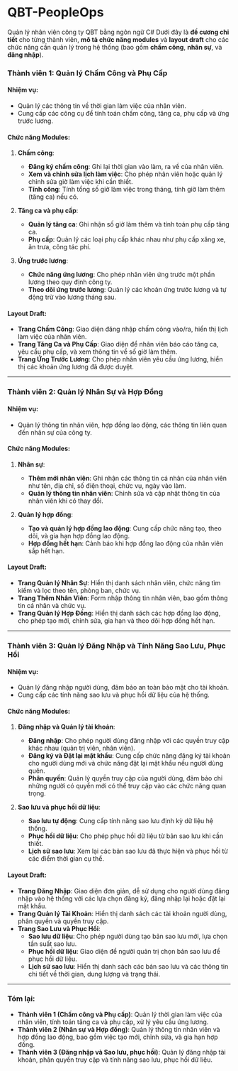 # QBT-PeopleOps
Quản lý nhân viên công ty QBT bằng ngôn ngữ C#
Dưới đây là **đề cương chi tiết** cho từng thành viên, **mô tả chức năng modules** và **layout draft** cho các chức năng cần quản lý trong hệ thống (bao gồm **chấm công**, **nhân sự**, và **đăng nhập**).

### **Thành viên 1: Quản lý Chấm Công và Phụ Cấp**
#### **Nhiệm vụ:**
- Quản lý các thông tin về thời gian làm việc của nhân viên.
- Cung cấp các công cụ để tính toán chấm công, tăng ca, phụ cấp và ứng trước lương.
  
#### **Chức năng Modules**:
1. **Chấm công**:
   - **Đăng ký chấm công**: Ghi lại thời gian vào làm, ra về của nhân viên.
   - **Xem và chỉnh sửa lịch làm việc**: Cho phép nhân viên hoặc quản lý chỉnh sửa giờ làm việc khi cần thiết.
   - **Tính công**: Tính tổng số giờ làm việc trong tháng, tính giờ làm thêm (tăng ca) nếu có.

2. **Tăng ca và phụ cấp**:
   - **Quản lý tăng ca**: Ghi nhận số giờ làm thêm và tính toán phụ cấp tăng ca.
   - **Phụ cấp**: Quản lý các loại phụ cấp khác nhau như phụ cấp xăng xe, ăn trưa, công tác phí.

3. **Ứng trước lương**:
   - **Chức năng ứng lương**: Cho phép nhân viên ứng trước một phần lương theo quy định công ty.
   - **Theo dõi ứng trước lương**: Quản lý các khoản ứng trước lương và tự động trừ vào lương tháng sau.

#### **Layout Draft**:
- **Trang Chấm Công**: Giao diện đăng nhập chấm công vào/ra, hiển thị lịch làm việc của nhân viên.
- **Trang Tăng Ca và Phụ Cấp**: Giao diện để nhân viên báo cáo tăng ca, yêu cầu phụ cấp, và xem thông tin về số giờ làm thêm.
- **Trang Ứng Trước Lương**: Cho phép nhân viên yêu cầu ứng lương, hiển thị các khoản ứng lương đã được duyệt.

---

### **Thành viên 2: Quản lý Nhân Sự và Hợp Đồng**
#### **Nhiệm vụ:**
- Quản lý thông tin nhân viên, hợp đồng lao động, các thông tin liên quan đến nhân sự của công ty.

#### **Chức năng Modules**:
1. **Nhân sự**:
   - **Thêm mới nhân viên**: Ghi nhận các thông tin cá nhân của nhân viên như tên, địa chỉ, số điện thoại, chức vụ, ngày vào làm.
   - **Quản lý thông tin nhân viên**: Chỉnh sửa và cập nhật thông tin của nhân viên khi có thay đổi.

2. **Quản lý hợp đồng**:
   - **Tạo và quản lý hợp đồng lao động**: Cung cấp chức năng tạo, theo dõi, và gia hạn hợp đồng lao động.
   - **Hợp đồng hết hạn**: Cảnh báo khi hợp đồng lao động của nhân viên sắp hết hạn.

#### **Layout Draft**:
- **Trang Quản lý Nhân Sự**: Hiển thị danh sách nhân viên, chức năng tìm kiếm và lọc theo tên, phòng ban, chức vụ.
- **Trang Thêm Nhân Viên**: Form nhập thông tin nhân viên, bao gồm thông tin cá nhân và chức vụ.
- **Trang Quản lý Hợp Đồng**: Hiển thị danh sách các hợp đồng lao động, cho phép tạo mới, chỉnh sửa, gia hạn và theo dõi hợp đồng hết hạn.

---

### **Thành viên 3: Quản lý Đăng Nhập và Tính Năng Sao Lưu, Phục Hồi**
#### **Nhiệm vụ:**
- Quản lý đăng nhập người dùng, đảm bảo an toàn bảo mật cho tài khoản.
- Cung cấp các tính năng sao lưu và phục hồi dữ liệu của hệ thống.

#### **Chức năng Modules**:
1. **Đăng nhập và Quản lý tài khoản**:
   - **Đăng nhập**: Cho phép người dùng đăng nhập với các quyền truy cập khác nhau (quản trị viên, nhân viên).
   - **Đăng ký và Đặt lại mật khẩu**: Cung cấp chức năng đăng ký tài khoản cho người dùng mới và chức năng đặt lại mật khẩu nếu người dùng quên.
   - **Phân quyền**: Quản lý quyền truy cập của người dùng, đảm bảo chỉ những người có quyền mới có thể truy cập vào các chức năng quan trọng.

2. **Sao lưu và phục hồi dữ liệu**:
   - **Sao lưu tự động**: Cung cấp tính năng sao lưu định kỳ dữ liệu hệ thống.
   - **Phục hồi dữ liệu**: Cho phép phục hồi dữ liệu từ bản sao lưu khi cần thiết.
   - **Lịch sử sao lưu**: Xem lại các bản sao lưu đã thực hiện và phục hồi từ các điểm thời gian cụ thể.

#### **Layout Draft**:
- **Trang Đăng Nhập**: Giao diện đơn giản, dễ sử dụng cho người dùng đăng nhập vào hệ thống với các lựa chọn đăng ký, đăng nhập lại hoặc đặt lại mật khẩu.
- **Trang Quản lý Tài Khoản**: Hiển thị danh sách các tài khoản người dùng, phân quyền và quyền truy cập.
- **Trang Sao Lưu và Phục Hồi**:
   - **Sao lưu dữ liệu**: Cho phép người dùng tạo bản sao lưu mới, lựa chọn tần suất sao lưu.
   - **Phục hồi dữ liệu**: Giao diện để người quản trị chọn bản sao lưu để phục hồi dữ liệu.
   - **Lịch sử sao lưu**: Hiển thị danh sách các bản sao lưu và các thông tin chi tiết về thời gian, dung lượng và trạng thái.

---

### **Tóm lại**:

- **Thành viên 1 (Chấm công và Phụ cấp)**: Quản lý thời gian làm việc của nhân viên, tính toán tăng ca và phụ cấp, xử lý yêu cầu ứng lương.
- **Thành viên 2 (Nhân sự và Hợp đồng)**: Quản lý thông tin nhân viên và hợp đồng lao động, bao gồm việc tạo mới, chỉnh sửa, và gia hạn hợp đồng.
- **Thành viên 3 (Đăng nhập và Sao lưu, phục hồi)**: Quản lý đăng nhập tài khoản, phân quyền truy cập và tính năng sao lưu, phục hồi dữ liệu.
